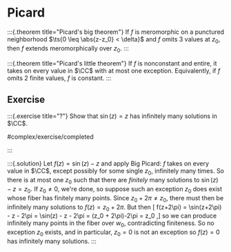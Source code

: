 # Picard

:::{.theorem title="Picard's big theorem"}
If $f$ is meromorphic on a punctured neighborhood $\ts{0 \leq \abs{z-z_0} < \delta}$ and $f$ omits 3 values at $z_0$, then $f$ extends meromorphically over $z_0$.
:::

:::{.theorem title="Picard's little theorem"}
If $f$ is nonconstant and entire, it takes on every value in $\CC$ with at most one exception.
Equivalently, if $f$ omits 2 finite values, $f$ is constant.
:::

## Exercise

:::{.exercise title="?"}
Show that $\sin(z) = z$ has infinitely many solutions in $\CC$.

#complex/exercise/completed

:::

:::{.solution}
Let $f(z) = \sin(z)-z$ and apply Big Picard: $f$ takes on every value in $\CC$, except possibly for some single $z_0$, infinitely many times.
So there is at most one $z_0$ such that there are *finitely* many solutions to $\sin(z) - z = z_0$.
If $z_0\neq 0$, we're done, so suppose such an exception $z_0$ does exist whose fiber has finitely many points.
Since $z_0+2\pi \neq z_0$, there must then be infinitely many solutions to $f(z) = z_0 + 2\pi$.
But then
\[
f(z+2\pi) = \sin(z+2\pi) - z - 2\pi = \sin(z) - z - 2\pi = (z_0 + 2\pi)-2\pi = z_0
,\]
so we can produce infinitely many points in the fiber over $w_0$, contradicting finiteness. 
So no exception $z_0$ exists, and in particular, $z_0=0$ is not an exception so $f(z) = 0$ has infinitely many solutions.
:::

